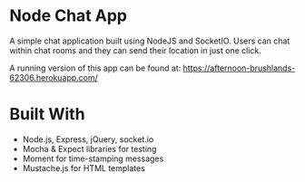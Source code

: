 

# Node Chat App
A simple chat application built using NodeJS and SocketIO. Users can chat within chat rooms and they can send their location in just one click.

A running version of this app can be found at: https://afternoon-brushlands-62306.herokuapp.com/

# Built With
* Node.js, Express, jQuery, socket.io
* Mocha & Expect libraries for testing
* Moment for time-stamping messages
* Mustache.js for HTML templates
